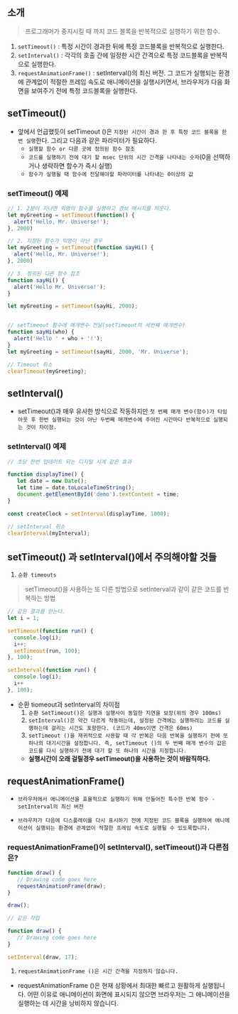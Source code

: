 ## 소개
> 프로그래머가 중지시킬 때 까지 코드 블록을 반복적으로 실행하기 위한 함수.

1. `setTimeout()` : 특정 시간이 경과한 뒤에 특정 코드블록을 반복적으로 실행한다.
2. `setInterval()` : 각각의 호출 간에 일정한 시간 간격으로 특정 코드블록을 반복적으로 실행한다.
3. `requestAnimationFrame()` : setInterval()의 최신 버전. 그 코드가 실행되는 환경에 관계없이 적절한 프레임 속도로 애니메이션을 실행시키면서, 브라우저가 다음 화면을 보여주기 전에 특정 코드블록을 실행한다.


## setTimeout()
- 앞에서 언급했듯이 setTimeout ()은 `지정된 시간이 경과 한 후 특정 코드 블록을 한 번 실행`한다. 그리고 다음과 같은 파라미터가 필요하다.
  - `실행할 함수 or 다른 곳에 정의된 함수 참조`
  - `코드를 실행하기 전에 대기 할 msec 단위의 시간 간격을 나타내는 숫자`(0을 선택하거나 생략하면 함수가 즉시 실행)
  - `함수가 실행될 때 함수에 전달해야할 파라미터를 나타내는 0이상의 값`

### setTimeout() 예제

```js
// 1. 2분이 지나면 익명의 함수를 실행하고 경보 메시지를 띄운다.
let myGreeting = setTimeout(function() {
  alert('Hello, Mr. Universe!');
}, 2000)

// 2. 지정된 함수가 익명이 아닌 경우
let myGreeting = setTimeout(function sayHi() {
  alert('Hello, Mr. Universe!');
}, 2000)

// 3. 정의된 다른 함수 참조
function sayHi() {
  alert('Hello Mr. Universe!');
}

let myGreeting = setTimeout(sayHi, 2000);


// setTimeout 함수에 매개변수 전달(setTimeout의 세번째 매개변수)
function sayHi(who) {
  alert('Hello ' + who + '!');
}
let myGreeting = setTimeout(sayHi, 2000, 'Mr. Universe');

// Timeout 취소
clearTimeout(myGreeting);
```

## setInterval()
- setTimeout()과 매우 유사한 방식으로 작동하지만 `첫 번째 매개 변수(함수)가 타임 아웃 후 한번 실행되는 것이 아닌 두번째 매개변수에 주어진 시간마다 반복적으로 실행되는 것이 차이점.`

### setInterval() 예제

```js
// 초당 한번 업데이트 되는 디지털 시계 같은 효과

function displayTime() {
   let date = new Date();
   let time = date.toLocaleTimeString();
   document.getElementById('demo').textContent = time;
}

const createClock = setInterval(displayTime, 1000);

// setInterval 취소
clearInterval(myInterval);
```

## setTimeout() 과 setInterval()에서 주의해야할 것들

1. `순환 timeouts`
> setTimeout()을 사용하는 또 다른 방법으로 setInterval과 같이 같은 코드를 반복하는 방법

```js
// 같은 결과를 얻는다.
let i = 1;

setTimeout(function run() {
  console.log(i);
  i++;
  setTimeout(run, 100);
}, 100);

setInterval(function run() {
  console.log(i);
  i++
}, 100);
```

- 순환 tiomeout과 setInterval의 차이점
  1. `순환 SetTimeout()은 실행과 실행사이 동일한 지연을 보장(위의 경우 100ms)`
  2. `setInterval()은 약간 다르게 작동하는데, 설정된 간격에는 실행하려는 코드를 실행하는데 걸리는 시간도 포함한다. (코드가 40ms이면 간격은 60ms)`
  3. `setTimeout ()을 재귀적으로 사용할 때 각 반복은 다음 반복을 실행하기 전에 또 하나의 대기시간을 설정합니다. 즉, setTimeout ()의 두 번째 매개 변수의 값은 코드를 다시 실행하기 전에 대기 할 또 하나의 시간을 지정합니다.`
  - __실행시간이 오래 걸릴경우 setTimeout()을 사용하는 것이 바람직하다.__

## requestAnimationFrame()

- `브라우저에서 애니메이션을 효율적으로 실행하기 위해 만들어진 특수한 반복 함수 - setInterval의 최신 버전`

- `브라우저가 다음에 디스플레이를 다시 표시하기 전에 지정된 코드 블록을 실행하여 애니메이션이 실행되는 환경에 관계없이 적절한 프레임 속도로 실행될 수 있도록합니다.`

### requestAnimationFrame()이 setInterval(), setTimeout()과 다른점은?

```js
function draw() {
   // Drawing code goes here
   requestAnimationFrame(draw);
}

draw();

// 같은 작업

function draw() {
   // Drawing code goes here
}

setInterval(draw, 17);
```
1. `requestAnimationFrame ()은 시간 간격을 지정하지 않습니다.`
  - requestAnimationFrame ()은 현재 상황에서 최대한 빠르고 원활하게 실행됩니다. 어떤 이유로 애니메이션이 화면에 표시되지 않으면 브라우저는 그 애니메이션을 실행하는 데 시간을 낭비하지 않습니다.
